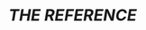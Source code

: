 # ***THE REFERENCE***

<!-- If you add a point under a heading that's commented out, be sure
     to uncomment *both* it *and* all headings this heading is
     contained within. -->

<!-- ## Phonology -->

<!-- ### Consonants -->

<!-- ### Vowels -->

<!-- ### The syllable -->

<!-- ## Syntax -->

<!-- ### The tones -->

<!-- #### Pronunciation of two-part tones in diphthongs -->

<!-- #### Pronunciation of the neutral tone -->

<!-- #### Tone functions -->

<!-- ### Sentence structure -->

<!-- ### Fragmental sentences -->

<!-- ### The predicate phrase -->

<!-- #### Simple predicates -->

<!-- #### Serial predicates -->

<!-- #### Names -->

<!-- #### Quotations -->

<!-- #### Compound predicates -->

<!-- ##### Borrowings -->

<!-- #### Personal reference predicates -->

<!-- #### Numbers -->

<!-- ##### Bigger numbers -->

<!-- ##### Inexact quantities -->

<!-- ##### Ordinal numbers -->

<!-- #### Predicatizers -->

<!-- ### Terms -->

<!-- #### Argument phrases -->

<!-- ##### Concrete arguments -->

<!-- ##### Content clauses -->

<!-- ###### Properties -->

<!-- ##### Relative clauses -->

<!-- ##### Linking words -->

<!-- #### Prepositional phrases -->

<!-- #### Adverbs -->

<!-- ### Function words -->

<!-- #### Illocution markers -->

<!-- #### The prenex -->

<!-- ##### Topical prenex -->

<!-- ##### Applied prenex -->

<!-- #### Prefixes -->

<!-- ##### Quantifiers -->

<!-- ##### Interrogative prefixes -->

<!-- ##### Statement prefixes -->

<!-- #### Conjunctions -->

<!-- ##### Termsets -->

<!-- #### Free modifiers -->

<!-- ##### Interjections -->

<!-- ##### Parentheticals -->

<!-- ##### Incidental clauses -->

<!-- ##### The vocative -->

<!-- #### Sentence prefixes -->

